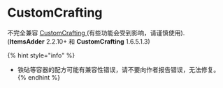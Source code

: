 # CustomCrafting

不完全兼容 [CustomCrafting ](https://www.spigotmc.org/resources/customcrafting-advanced-custom-recipe-plugin-1-14-1-16-x-free.55883/updates)\(有些功能会受到影响，请谨慎使用\).  
\(**ItemsAdder** 2.2.10+ 和 **CustomCrafting** 1.6.5.1.3\)

{% hint style="info" %}
* 铁砧等容器的配方可能有兼容性错误，请不要向作者报告错误，无法修复。
{% endhint %}

